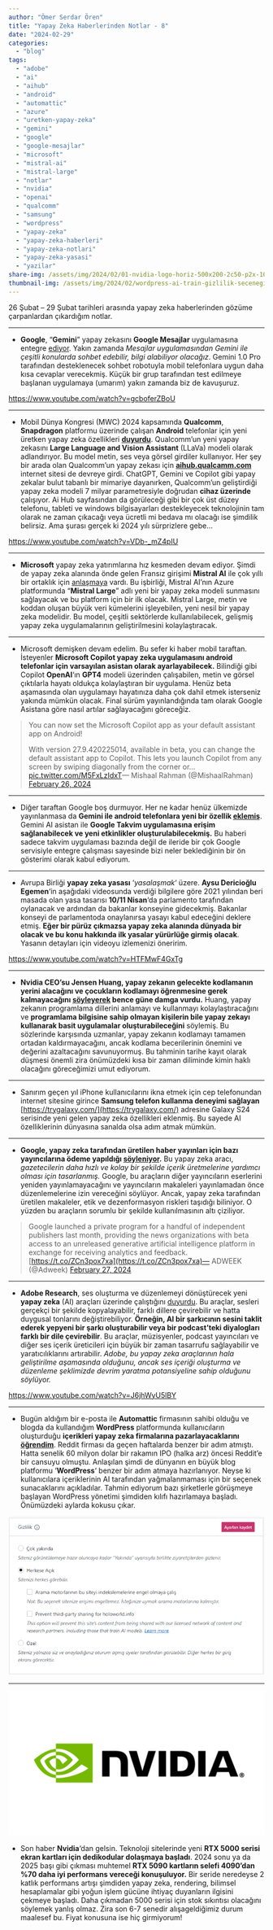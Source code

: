 ```yaml
---
author: "Ömer Serdar Ören"
title: "Yapay Zeka Haberlerinden Notlar - 8"
date: "2024-02-29"
categories: 
  - "blog"
tags: 
  - "adobe"
  - "ai"
  - "aihub"
  - "android"
  - "automattic"
  - "azure"
  - "uretken-yapay-zeka"
  - "gemini"
  - "google"
  - "google-mesajlar"
  - "microsoft"
  - "mistral-ai"
  - "mistral-large"
  - "notlar"
  - "nvidia"
  - "openai"
  - "qualcomm"
  - "samsung"
  - "wordpress"
  - "yapay-zeka"
  - "yapay-zeka-haberleri"
  - "yapay-zeka-notlari"
  - "yapay-zeka-yasasi"
  - "yazilar"
share-img: /assets/img/2024/02/01-nvidia-logo-horiz-500x200-2c50-p2x-1024x576-1.png
thumbnail-img: /assets/img/2024/02/wordpress-ai-train-gizlilik-secenegi-ekran-resmi-2024-02-28-1.png
---
```


26 Şubat – 29 Şubat tarihleri arasında yapay zeka haberlerinden gözüme çarpanlardan çıkardığım notlar.

* * *

- **Google**, “**Gemini**” yapay zekasını **Google Mesajlar** uygulamasına entegre [ediyor](https://9to5google.com/2024/02/26/google-messages-gemini/). Yakın zamanda _Mesajlar uygulamasından Gemini ile çeşitli konularda sohbet edebilir, bilgi alabiliyor olacağız_. Gemini 1.0 Pro tarafından desteklenecek sohbet robotuyla mobil telefonlara uygun daha kısa cevaplar verecekmiş. Küçük bir grup tarafından test edilmeye başlanan uygulamaya (umarım) yakın zamanda biz de kavuşuruz.

<https://www.youtube.com/watch?v=gcboferZBoU>

* * *

- Mobil Dünya Kongresi (MWC) 2024 kapsamında **Qualcomm**, **Snapdragon** platformu üzerinde çalışan **Android** telefonlar için yeni üretken yapay zeka özellikleri [**duyurdu**](https://www.qualcomm.com/news/releases/2024/02/qualcomm-continues-to-bring-the-generative-ai-revolution-to-devi). Qualcomm’un yeni yapay zekasını **Large Language and Vision Assistant** (LLaVa) modeli olarak adlandırıyor. Bu model metin, ses veya görsel girdiler kullanıyor. Her şey bir arada olan Qualcomm’un yapay zekası için [**aihub.qualcamm.com**](https://aihub.qualcomm.com/) internet sitesi de devreye girdi. ChatGPT, Gemini ve Copilot gibi yapay zekalar bulut tabanlı bir mimariye dayanırken, Qualcomm’un geliştirdiği yapay zeka modeli 7 milyar parametresiyle doğrudan **cihaz üzerinde** çalışıyor. Ai Hub sayfasından da görüleceği gibi bir çok üst düzey telefonu, tableti ve windows bilgisayarları destekleyecek teknolojinin tam olarak ne zaman çıkacağı veya ücretli mi bedava mı olacağı ise şimdilik belirsiz. Ama şurası gerçek ki 2024 yılı sürprizlere gebe…

<https://www.youtube.com/watch?v=VDb-_mZ4pIU>

* * *

- **Microsoft** yapay zeka yatırımlarına hız kesmeden devam ediyor. Şimdi de yapay zeka alanında önde gelen Fransız girişimi **Mistral AI** ile çok yıllı bir ortaklık için [anlaşmaya](https://azure.microsoft.com/en-us/blog/microsoft-and-mistral-ai-announce-new-partnership-to-accelerate-ai-innovation-and-introduce-mistral-large-first-on-azure/) vardı. Bu işbirliği, Mistral AI’nın Azure platformunda “**Mistral Large**” adlı yeni bir yapay zeka modeli sunmasını sağlayacak ve bu platform için bir ilk olacak. Mistral Large, metin ve koddan oluşan büyük veri kümelerini işleyebilen, yeni nesil bir yapay zeka modelidir. Bu model, çeşitli sektörlerde kullanılabilecek, gelişmiş yapay zeka uygulamalarının geliştirilmesini kolaylaştıracak.

* * *

- Microsoft demişken devam edelim. Bu sefer ki haber mobil taraftan. İsteyenler **Microsoft Copilot yapay zeka uygulamasını android telefonlar için varsayılan asistan olarak ayarlayabilecek.** Bilindiği gibi Copilot **OpenAI**‘ın **GPT4** modeli üzerinden çalışabilen, metin ve görsel çıktılarla hayatı oldukça kolaylaştıran bir uygulama. Henüz beta aşamasında olan uygulamayı hayatınıza daha çok dahil etmek isterseniz yakında mümkün olacak. Final sürüm yayınlandığında tam olarak Google Asistana göre nasıl artılar sağlayacağını göreceğiz.

> You can now set the Microsoft Copilot app as your default assistant app on Android!  
>   
> With version 27.9.420225014, available in beta, you can change the default assistant app to Copilot. This lets you launch Copilot from any screen by swiping diagonally from the corner or… [pic.twitter.com/M5FxLzIdxT](https://t.co/M5FxLzIdxT)— Mishaal Rahman (@MishaalRahman) [February 26, 2024](https://twitter.com/MishaalRahman/status/1762227732648222939)

* * *

- Diğer taraftan Google boş durmuyor. Her ne kadar henüz ülkemizde yayınlanmasa da **Gemini ile android telefonlara yeni bir özellik [eklemiş](https://9to5google.com/2024/02/27/gemini-google-calendar/)**. Gemini AI asistan ile **Google Takvim uygulamasına erişim sağlanabilecek ve yeni etkinlikler oluşturulabilecekmiş.** Bu haberi sadece takvim uygulaması bazında değil de ileride bir çok Google servisiyle entegre çalışması sayesinde bizi neler beklediğinin bir ön gösterimi olarak kabul ediyorum.

* * *

- Avrupa Birliği **yapay zeka yasası** ‘_yasalaşmak_‘ üzere. **Aysu Dericioğlu Egemen**‘in aşağıdaki videosunda verdiği bilgilere göre 2021 yılından beri masada olan yasa tasarısı **10/11 Nisan**‘da parlamento tarafından oylanacak ve ardından da bakanlar konseyine gidecekmiş. Bakanlar konseyi de parlamentoda onaylanırsa yasayı kabul edeceğini deklere etmiş. **Eğer bir pürüz çıkmazsa yapay zeka alanında dünyada bir olacak ve bu konu hakkında ilk yasalar yürürlüğe girmiş olacak**. Yasanın detayları için videoyu izlemenizi öneririm.

<https://www.youtube.com/watch?v=HTFMwF4GxTg>

* * *

- **Nvidia CEO’su Jensen Huang, yapay zekanın gelecekte kodlamanın yerini alacağını ve çocukların kodlamayı öğrenmesine gerek kalmayacağını [söyleyerek](https://www.techradar.com/pro/nvidia-ceo-predicts-the-death-of-coding-jensen-huang-says-ai-will-do-the-work-so-kids-dont-need-to-learn) bence güne damga vurdu.** Huang, yapay zekanın programlama dillerini anlamayı ve kullanmayı kolaylaştıracağını ve **programlama bilgisine sahip olmayan kişilerin bile yapay zekayı kullanarak basit uygulamalar oluşturabileceğini** söylemiş. Bu sözlerinde karşısında uzmanlar, yapay zekanın kodlamayı tamamen ortadan kaldırmayacağını, ancak kodlama becerilerinin önemini ve değerini azaltacağını savunuyormuş. Bu tahminin tarihe kayıt olarak düşmesi önemli zira önümüzdeki kısa bir zaman diliminde kimin haklı olacağını göreceğimizi umut ediyorum.

* * *

- Sanırım geçen yıl iPhone kullanıcılarını ikna etmek için cep telefonundan internet sitesine girince **Samsung telefon kullanma deneyimi sağlayan** [https://trygalaxy.com/](https://trygalaxy.com/) adresine Galaxy S24 serisinde yeni gelen yapay zeka özellikleri eklenmiş. Bu sayede AI özelliklerinin dünyasına sanalda olsa adım atmak mümkün.

* * *

- **Google, yapay zeka tarafından üretilen haber yayınları için bazı yayıncılarına ödeme yapıldığı [söyleniyor](https://www.adweek.com/media/google-paying-publishers-unreleased-gen-ai/).** Bu yapay zeka aracı, _gazetecilerin daha hızlı ve kolay bir şekilde içerik üretmelerine yardımcı olması için tasarlanmış._ Google, bu araçların diğer yayıncıların eserlerini yeniden yayınlamayacağını ve yayıncıların makaleleri yayınlamadan önce düzenlemelerine izin vereceğini söylüyor. Ancak, yapay zeka tarafından üretilen makaleler, etik ve dezenformasyon riskleri taşıdığı biliniyor. O yüzden bu araçların sorumlu bir şekilde kullanılmasının altı çiziliyor.

> Google launched a private program for a handful of independent publishers last month, providing the news organizations with beta access to an unreleased generative artificial intelligence platform in exchange for receiving analytics and feedback. [https://t.co/ZCn3pox7xa](https://t.co/ZCn3pox7xa)— ADWEEK (@Adweek) [February 27, 2024](https://twitter.com/Adweek/status/1762491809190621645)

* * *

- **Adobe Research**, ses oluşturma ve düzenlemeyi dönüştürecek yeni **yapay zeka** (AI) araçları üzerinde çalıştığını [duyurdu](https://blog.adobe.com/en/publish/2024/02/28/adobe-research-audio-creation-editing). Bu araçlar, sesleri gerçekçi bir şekilde kopyalayabilir, farklı dillere çevirebilir ve hatta duygusal tonlarını değiştirebiliyor. **Örneğin, AI bir şarkıcının sesini taklit ederek yepyeni bir şarkı oluşturabilir veya bir podcast’teki diyalogları farklı bir dile çevirebilir**. Bu araçlar, müzisyenler, podcast yayıncıları ve diğer ses içerik üreticileri için büyük bir zaman tasarrufu sağlayabilir ve yaratıcılıklarını artırabilir. _Adobe, bu yapay zeka araçlarının hala geliştirilme aşamasında olduğunu, ancak ses içeriği oluşturma ve düzenleme şeklimizde devrim yaratma potansiyeline sahip olduğunu söylüyor._

<https://www.youtube.com/watch?v=J6jhWyU5lBY>

* * *

- Bugün aldığım bir e-posta ile **Automattic** firmasının sahibi olduğu ve blogda da kullandığım **WordPress** platformunda kullanıcıların oluşturduğu **içerikleri yapay zeka firmalarına pazarlayacaklarını [öğrendim](https://wordpress.com/blog/2024/02/27/more-control-over-the-content-you-share/)**. Reddit firması da geçen haftalarda benzer bir adım atmıştı. Hatta senelik 60 milyon dolar bir rakamın IPO (halka arz) öncesi Reddit’e bir cansuyu olmuştu. Anlaşılan şimdi de dünyanın en büyük blog platformu ‘**WordPress**‘ benzer bir adım atmaya hazırlanıyor. Neyse ki kullanıcılara içeriklerinin AI tarafından yağmalanmaması için bir seçenek sunacaklarını açıkladılar. Tahmin ediyorum bazı şirketlerle görüşmeye başlayan WordPress yönetimi şimdiden kılıfı hazırlamaya başladı. Önümüzdeki aylarda kokusu çıkar.

![](/assets/img/2024/02/wordpress-ai-train-gizlilik-secenegi-ekran-resmi-2024-02-28-1.png)

* * *

![](/assets/img/2024/02/01-nvidia-logo-horiz-500x200-2c50-p2x-1024x576-1.png)

- Son haber **Nvidia**‘dan gelsin. Teknoloji sitelerinde yeni **RTX 5000 serisi ekran kartları için dedikodular dolaşmaya başladı**. 2024 sonu ya da 2025 başı gibi çıkması muhtemel **RTX 5090 kartların selefi 4090’dan %70 daha iyi performans vereceği konuşuluyor.** Bir seride neredeyse 2 katlık performans artışı şimdiden yapay zeka, rendering, bilimsel hesaplamalar gibi yoğun işlem gücüne ihtiyaç duyanların ilgisini çekmeye başladı. Daha çıkmadan 5000 serisi için stok sıkıntısı olacağını söylemek yanlış olmaz. Zira son 6-7 senedir alışageldiğimiz durum maalesef bu. Fiyat konusuna ise hiç girmiyorum!
